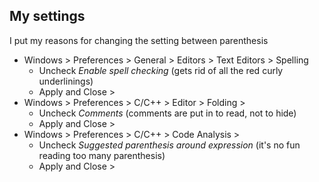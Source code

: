 ## My settings

I put my reasons for changing the setting between parenthesis

- Windows > Preferences > General > Editors > Text Editors > Spelling
  - Uncheck _Enable spell checking_
    (gets rid of all the red curly underlinings)
  - Apply and Close >
- Windows > Preferences > C/C++ > Editor > Folding >
  - Uncheck _Comments_
    (comments are put in to read, not to hide)
  - Apply and Close >
- Windows > Preferences > C/C++ > Code Analysis >
  - Uncheck _Suggested parenthesis around expression_
    (it's no fun reading too many parenthesis)
  - Apply and Close >
